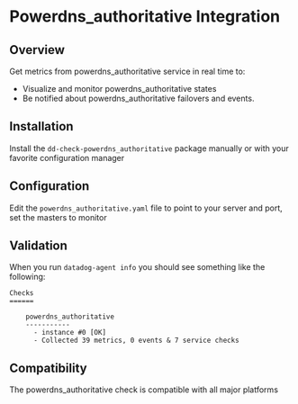 # Powerdns_authoritative Integration

## Overview

Get metrics from powerdns_authoritative service in real time to:

* Visualize and monitor powerdns_authoritative states
* Be notified about powerdns_authoritative failovers and events.

## Installation

Install the `dd-check-powerdns_authoritative` package manually or with your favorite configuration manager

## Configuration

Edit the `powerdns_authoritative.yaml` file to point to your server and port, set the masters to monitor

## Validation

When you run `datadog-agent info` you should see something like the following:

    Checks
    ======

        powerdns_authoritative
        -----------
          - instance #0 [OK]
          - Collected 39 metrics, 0 events & 7 service checks

## Compatibility

The powerdns_authoritative check is compatible with all major platforms
